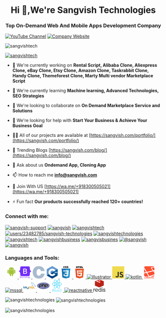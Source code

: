 <h1 align="center">Hi 👋,We're Sangvish Technologies</h1>
<h3 align="center">Top On-Demand Web And Mobile Apps Development Company</h3>


<a href="https://www.youtube.com/@Sangvish" rel="nofollow"><img src="https://camo.githubusercontent.com/6b8fdbe6afddd19f67e3065dce2bd2a20a798fa3c0a18233a77a51e08e548725/68747470733a2f2f696d672e736869656c64732e696f2f62616467652f57617463685f75732d596f75747562652d726564" alt="YouTube Channel" data-canonical-src="https://img.shields.io/badge/Watch_us-Youtube-red" style="max-width: 100%;"></a>
<a href="https://sangvish.com/" rel="nofollow"><img src="https://camo.githubusercontent.com/f0c8d402c4d916d191924ce785ec012804ac8e940a7c159e6a91a86316af095f/68747470733a2f2f696d672e736869656c64732e696f2f62616467652f56697369745f75732d576562736974652d626c7565" alt="Company Website" data-canonical-src="https://img.shields.io/badge/Visit_us-Website-blue" style="max-width: 100%;"></a>
<p align="left"> <img src="https://komarev.com/ghpvc/?username=sangvishtech&label=Profile%20views&color=0e75b6&style=flat" alt="sangvishtech" /> </p>

<p align="left"> <a href="https://twitter.com/sangvishtech" target="blank"><img src="https://img.shields.io/twitter/follow/sangvishtech?logo=twitter&style=for-the-badge" alt="sangvishtech" /></a> </p>

- 🔭 We're currently working on **Rental Script, Alibaba Clone, Aliexpress Clone, eBay Clone, Etsy Clone, Amazon Clone, Taskrabbit Clone, Handy Clone, Themeforest Clone, Marty Multi vendor Marketplace Script**

- 🌱 We're currently learning **Machine learning, Advanced Technologies, SEO Strategies**

- 👯 We're looking to collaborate on **On Demand Marketplace Service and Solutions**

- 🤝 We're looking for help with **Start Your Business & Achieve Your Business Goal**

- 👨‍💻 All of our projects are available at [https://sangvish.com/portfolio/](https://sangvish.com/portfolio/)

- 📝 Trending Blogs [https://sangvish.com/blog/](https://sangvish.com/blog/)

- 💬 Ask about us **Ondemand App, Cloning App**

- 📫 How to reach me **info@sangvish.com**

- 📄 Join With US [https://wa.me/+918300505021](https://wa.me/+918300505021)

- ⚡ Fun fact **Our products successfully reached 120+ countries!**

<h3 align="left">Connect with me:</h3>
<p align="left">
<a href="https://codepen.io/sangvish-support" target="blank"><img align="center" src="https://raw.githubusercontent.com/rahuldkjain/github-profile-readme-generator/master/src/images/icons/Social/codepen.svg" alt="sangvish-support" height="30" width="40" /></a>
<a href="https://dev.to/sangvish" target="blank"><img align="center" src="https://raw.githubusercontent.com/rahuldkjain/github-profile-readme-generator/master/src/images/icons/Social/devto.svg" alt="sangvish" height="30" width="40" /></a>
<a href="https://twitter.com/sangvishtech" target="blank"><img align="center" src="https://raw.githubusercontent.com/rahuldkjain/github-profile-readme-generator/master/src/images/icons/Social/twitter.svg" alt="sangvishtech" height="30" width="40" /></a>
<a href="https://stackoverflow.com/users/users/23482785/sangvish-technologies" target="blank"><img align="center" src="https://raw.githubusercontent.com/rahuldkjain/github-profile-readme-generator/master/src/images/icons/Social/stack-overflow.svg" alt="users/23482785/sangvish-technologies" height="30" width="40" /></a>
<a href="https://fb.com/sangvishtechnologies" target="blank"><img align="center" src="https://raw.githubusercontent.com/rahuldkjain/github-profile-readme-generator/master/src/images/icons/Social/facebook.svg" alt="sangvishtechnologies" height="30" width="40" /></a>
<a href="https://instagram.com/sangvishtech" target="blank"><img align="center" src="https://raw.githubusercontent.com/rahuldkjain/github-profile-readme-generator/master/src/images/icons/Social/instagram.svg" alt="sangvishtech" height="30" width="40" /></a>
<a href="https://dribbble.com/sangvishbusiness" target="blank"><img align="center" src="https://raw.githubusercontent.com/rahuldkjain/github-profile-readme-generator/master/src/images/icons/Social/dribbble.svg" alt="sangvishbusiness" height="30" width="40" /></a>
<a href="https://www.behance.net/sangvisbusines" target="blank"><img align="center" src="https://raw.githubusercontent.com/rahuldkjain/github-profile-readme-generator/master/src/images/icons/Social/behance.svg" alt="sangvisbusines" height="30" width="40" /></a>
<a href="https://hashnode.com/@sangvish" target="blank"><img align="center" src="https://raw.githubusercontent.com/rahuldkjain/github-profile-readme-generator/master/src/images/icons/Social/hashnode.svg" alt="@sangvish" height="30" width="40" /></a>
<a href="https://www.youtube.com/c/sangvish" target="blank"><img align="center" src="https://raw.githubusercontent.com/rahuldkjain/github-profile-readme-generator/master/src/images/icons/Social/youtube.svg" alt="sangvish" height="30" width="40" /></a>
</p>

<h3 align="left">Languages and Tools:</h3>
<p align="left"> <a href="https://developer.android.com" target="_blank" rel="noreferrer"> <img src="https://raw.githubusercontent.com/devicons/devicon/master/icons/android/android-original-wordmark.svg" alt="android" width="40" height="40"/> </a> <a href="https://getbootstrap.com" target="_blank" rel="noreferrer"> <img src="https://raw.githubusercontent.com/devicons/devicon/master/icons/bootstrap/bootstrap-plain-wordmark.svg" alt="bootstrap" width="40" height="40"/> </a> <a href="https://www.cprogramming.com/" target="_blank" rel="noreferrer"> <img src="https://raw.githubusercontent.com/devicons/devicon/master/icons/c/c-original.svg" alt="c" width="40" height="40"/> </a> <a href="https://www.w3schools.com/cpp/" target="_blank" rel="noreferrer"> <img src="https://raw.githubusercontent.com/devicons/devicon/master/icons/cplusplus/cplusplus-original.svg" alt="cplusplus" width="40" height="40"/> </a> <a href="https://www.w3schools.com/css/" target="_blank" rel="noreferrer"> <img src="https://raw.githubusercontent.com/devicons/devicon/master/icons/css3/css3-original-wordmark.svg" alt="css3" width="40" height="40"/> </a> <a href="https://www.w3.org/html/" target="_blank" rel="noreferrer"> <img src="https://raw.githubusercontent.com/devicons/devicon/master/icons/html5/html5-original-wordmark.svg" alt="html5" width="40" height="40"/> </a> <a href="https://www.adobe.com/in/products/illustrator.html" target="_blank" rel="noreferrer"> <img src="https://www.vectorlogo.zone/logos/adobe_illustrator/adobe_illustrator-icon.svg" alt="illustrator" width="40" height="40"/> </a> <a href="https://developer.mozilla.org/en-US/docs/Web/JavaScript" target="_blank" rel="noreferrer"> <img src="https://raw.githubusercontent.com/devicons/devicon/master/icons/javascript/javascript-original.svg" alt="javascript" width="40" height="40"/> </a> <a href="https://kotlinlang.org" target="_blank" rel="noreferrer"> <img src="https://www.vectorlogo.zone/logos/kotlinlang/kotlinlang-icon.svg" alt="kotlin" width="40" height="40"/> </a> <a href="https://laravel.com/" target="_blank" rel="noreferrer"> <img src="https://raw.githubusercontent.com/devicons/devicon/master/icons/laravel/laravel-plain-wordmark.svg" alt="laravel" width="40" height="40"/> </a> <a href="https://www.microsoft.com/en-us/sql-server" target="_blank" rel="noreferrer"> <img src="https://www.svgrepo.com/show/303229/microsoft-sql-server-logo.svg" alt="mssql" width="40" height="40"/> </a> <a href="https://www.mysql.com/" target="_blank" rel="noreferrer"> <img src="https://raw.githubusercontent.com/devicons/devicon/master/icons/mysql/mysql-original-wordmark.svg" alt="mysql" width="40" height="40"/> </a> <a href="https://www.php.net" target="_blank" rel="noreferrer"> <img src="https://raw.githubusercontent.com/devicons/devicon/master/icons/php/php-original.svg" alt="php" width="40" height="40"/> </a> <a href="https://reactjs.org/" target="_blank" rel="noreferrer"> <img src="https://raw.githubusercontent.com/devicons/devicon/master/icons/react/react-original-wordmark.svg" alt="react" width="40" height="40"/> </a> <a href="https://reactnative.dev/" target="_blank" rel="noreferrer"> <img src="https://reactnative.dev/img/header_logo.svg" alt="reactnative" width="40" height="40"/> </a> <a href="https://redis.io" target="_blank" rel="noreferrer"> <img src="https://raw.githubusercontent.com/devicons/devicon/master/icons/redis/redis-original-wordmark.svg" alt="redis" width="40" height="40"/> </a> </p>

<p><img align="left" src="https://github-readme-stats.vercel.app/api/top-langs?username=sangvishtechnologies&show_icons=true&locale=en&layout=compact" alt="sangvishtechnologies" /></p>

<p>&nbsp;<img align="center" src="https://github-readme-stats.vercel.app/api?username=sangvishtechnologies&show_icons=true&locale=en" alt="sangvishtechnologies" /></p>

<p><img align="center" src="https://github-readme-streak-stats.herokuapp.com/?user=sangvishtechnologies&" alt="sangvishtechnologies" /></p>
